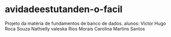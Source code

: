 # avidadeestutanden-o-facil
Projeto da matéria de fundamentos de banco de dados.
alunos:
Victor Hugo Roca Souza 
Nathielly valeska Rios Morais 
Carolina Martins Santos 

